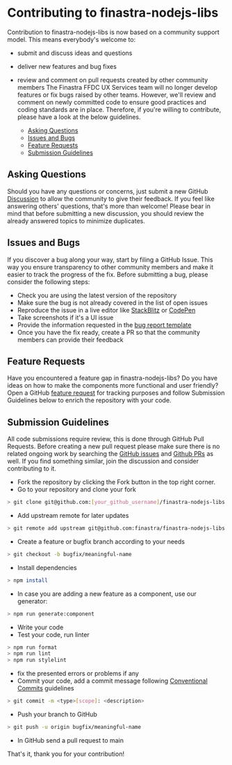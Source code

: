 # Contributing to finastra-nodejs-libs

Contribution to finastra-nodejs-libs is now based on a community support model. This means everybody's welcome to:

- submit and discuss ideas and questions
- deliver new features and bug fixes
- review and comment on pull requests created by other community members
  The Finastra FFDC UX Services team will no longer develop features or fix bugs raised by other teams. However, we'll review and comment on newly committed code to ensure good practices and coding standards are in place. Therefore, if you're willing to contribute, please have a look at the below guidelines.

  - [ Asking Questions](#-asking-questions)
  - [ Issues and Bugs](#-issues-and-bugs)
  - [ Feature Requests](#-feature-requests)
  - [ Submission Guidelines](#-submission-guidelines)

## <a name="questions"></a> Asking Questions

Should you have any questions or concerns, just submit a new GitHub [Discussion](https://github.com/Finastra/finastra-nodejs-libs/discussions) to allow the community to give their feedback. If you feel like answering others' questions, that's more than welcome! Please bear in mind that before submitting a new discussion, you should review the already answered topics to minimize duplicates.

## <a name="issues"></a> Issues and Bugs

If you discover a bug along your way, start by filing a GitHub Issue. This way you ensure transparency to other community members and make it easier to track the progress of the fix. Before submitting a bug, please consider the following steps:

- Check you are using the latest version of the repository
- Make sure the bug is not already covered in the list of open issues
- Reproduce the issue in a live editor like [StackBlitz](https://stackblitz.com/) or [CodePen](https://codepen.io/)
- Take screenshots if it's a UI issue
- Provide the information requested in the [bug report template](https://github.com/finastra/finastra-nodejs-libs/issues/new?template=bug_report.md)
- Once you have the fix ready, create a PR so that the community members can provide their feedback

## <a name="features"></a> Feature Requests

Have you encountered a feature gap in finastra-nodejs-libs? Do you have ideas on how to make the components more functional and user friendly?
Open a GitHub [feature request](https://github.com/finastra/finastra-nodejs-libs/issues/new?template=feature_request.md) for tracking purposes and follow Submission Guidelines below to enrich the repository with your code.

## <a name="submit"></a> Submission Guidelines

All code submissions require review, this is done through GitHub Pull Requests. Before creating a new pull request please make sure there is no related ongoing work by searching the [GitHub issues](https://github.com/finastra/finastra-nodejs-libs/issues) and [Github PRs](https://github.com/finastra/finastra-nodejs-libs/pulls) as well. If you find something similar, join the discussion and consider contributing to it.

- Fork the repository by clicking the Fork button in the top right corner.
- Go to your repository and clone your fork

```sh
> git clone git@github.com:[your_github_username]/finastra-nodejs-libs.git
```

- Add upstream remote for later updates

```sh
> git remote add upstream git@github.com:finastra/finastra-nodejs-libs.git
```

- Create a feature or bugfix branch according to your needs

```sh
> git checkout -b bugfix/meaningful-name
```

- Install dependencies

```sh
> npm install
```

- In case you are adding a new feature as a component, use our generator:

```sh
> npm run generate:component
```

- Write your code
- Test your code, run linter

```sh
> npm run format
> npm run lint
> npm run stylelint
```

- fix the presented errors or problems if any
- Commit your code, add a commit message following [Conventional Commits](https://www.conventionalcommits.org/en/v1.0.0-beta.4/) guidelines

```sh
> git commit -m <type>[scope]: <description>
```

- Push your branch to GitHub

```sh
> git push -u origin bugfix/meaningful-name
```

- In GitHub send a pull request to main

That's it, thank you for your contribution!
